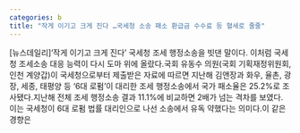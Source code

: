 ```yaml
---
categories: b
title: "작게 이기고 크게 진다 …국세청 소송 패소 환급금 수수료 등 혈세로 줄줄"
---
```

[뉴스데일리]‘작게 이기고 크게 진다’ 국세청 조세 행정소송을 빗댄 말이다. 이처럼 국세청 조세소송 대응 능력이 다시 도마 위에 올랐다.국회 유동수 의원(국회 기획재정위원회, 인천 계양갑)이 국세청으로부터 제출받은 자료에 따르면 지난해 김앤장과 화우, 율촌, 광장, 세종, 태평양 등 ‘6대 로펌’이 대리한 조세 행정소송에서 국가 패소율은 25.2%로 조사됐다.지난해 전체 조세 행정소송 결과 11.1%에 비교하면 2배가 넘는 격차를 보였다. 이는 국세청이 6대 로펌 법률 대리인으로 나선 소송에서 유독 약했다는 의미다.이 같은 경향은